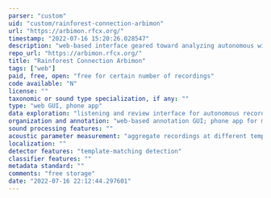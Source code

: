 ```yaml
---
parser: "custom"
uid: "custom/rainforest-connection-arbimon"
url: "https://arbimon.rfcx.org/"
timestamp: "2022-07-16 15:20:26.028547"
description: "web-based interface geared toward analyzing autonomous wildlife survey data"
repo_url: "https://arbimon.rfcx.org/"
title: "Rainforest Connection Arbimon"
tags: ["web"]
paid, free, open: "free for certain number of recordings"
code available: "N"
license: ""
taxonomic or sound type specialization, if any: ""
type: "web GUI, phone app"
data exploration: "listening and review interface for autonomous recordings; create listening playlists"
organization and annotation: "web-based annotation GUI; phone app for managing recorder deployment; web uploader that supports many common recorder timestamp formats"
sound processing features: ""
acoustic parameter measurement: "aggregate recordings at different temporal and spatial scales"
localization: ""
detector features: "template-matching detection"
classifier features: ""
metadata standard: ""
comments: "free storage"
date: "2022-07-16 22:12:44.297601"
---
```

